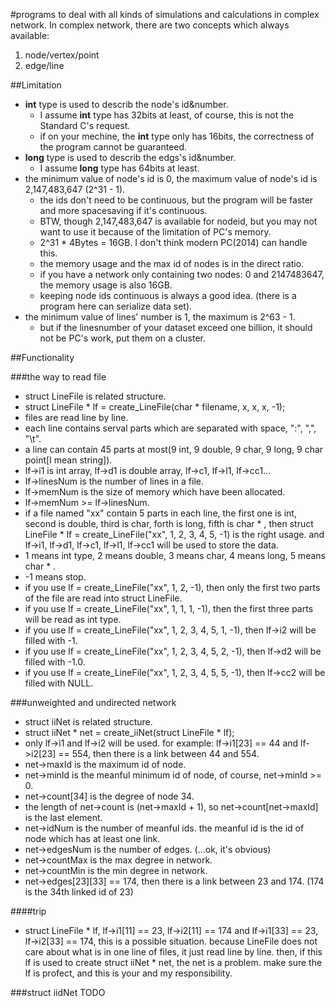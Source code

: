 #programs to deal with all kinds of simulations and calculations in complex network.
In complex network, there are two concepts which always available:
1. node/vertex/point
2. edge/line

##Limitation
* **int** type is used to describ the node's id&number. 
	* I assume **int** type has 32bits at least, of course, this is not the Standard C's request.
	* if on your mechine, the **int** type only has 16bits, the correctness of the program cannot be guaranteed.
* **long** type is used to describ the edgs's id&number.
	* I assume **long** type has 64bits at least.
* the minimum value of node's id is 0, the maximum value of node's id is 2,147,483,647 (2^31 - 1). 
	* the ids don't need to be continuous, but the program will be faster and more spacesaving if it's continuous.
	* BTW, though 2,147,483,647 is available for nodeid, but you may not want to use it because of the limitation of PC's memory.
	* 2^31 * 4Bytes = 16GB. I don't think modern PC(2014) can handle this.
	* the memory usage and the max id of nodes is in the direct ratio.
	* if you have a network only containing two nodes: 0 and 2147483647, the memory usage is also 16GB.
	* keeping node ids continuous is always a good idea. (there is a program here can serialize data set).
* the minimum value of lines' number is 1, the maximum is 2^63 - 1.
	* but if the linesnumber of your dataset exceed one billion, it should not be PC's work, put them on a cluster.

##Functionality

###the way to read file
* struct LineFile is related structure.
* struct LineFile * lf = create_LineFile(char * filename, x, x, x, -1);
* files are read line by line.
* each line contains serval parts which are separated with space, ":", ",", "\t".
* a line can contain 45 parts at most(9 int, 9 double, 9 char, 9 long, 9 char point[I mean string]).
* lf->i1 is int array, lf->d1 is double array, lf->c1, lf->l1, lf->cc1...
* lf->linesNum is the number of lines in a file.
* lf->memNum is the size of memory which have been allocated.
* lf->memNum >= lf->linesNum.
* if a file named "xx" contain 5 parts in each line, the first one is int, second is double, third is char, forth is long, fifth is char * ,
	then struct LineFile * lf = create_LineFile("xx", 1, 2, 3, 4, 5, -1) is the right usage.
	and lf->i1, lf->d1, lf->c1, lf->l1, lf->cc1 will be used to store the data.
* 1 means int type, 2 means double, 3 means char, 4 means long, 5 means char * .
* -1 means stop.
* if you use lf = create_LineFile("xx", 1, 2, -1), then only the first two parts of the file are read into struct LineFile.
* if you use lf = create_LineFile("xx", 1, 1, 1, -1), then the first three parts will be read as int type.
* if you use lf = create_LineFile("xx", 1, 2, 3, 4, 5, 1, -1), then lf->i2 will be filled with -1.
* if you use lf = create_LineFile("xx", 1, 2, 3, 4, 5, 2, -1), then lf->d2 will be filled with -1.0.
* if you use lf = create_LineFile("xx", 1, 2, 3, 4, 5, 5, -1), then lf->cc2 will be filled with NULL.

###unweighted and undirected network
* struct iiNet is related structure.
* struct iiNet * net = create_iiNet(struct LineFile * lf);
* only lf->i1 and lf->i2 will be used. 
	for example: lf->i1[23] == 44 and lf->i2[23] == 554, then there is a link between 44 and 554.
* net->maxId is the maximum id of node.
* net->minId is the meanful minimum id of node, of course, net->minId >= 0.
* net->count[34] is the degree of node 34.
* the length of net->count is (net->maxId + 1), so net->count[net->maxId] is the last element.
* net->idNum is the number of meanful ids. the meanful id is the id of node which has at least one link.
* net->edgesNum is the number of edges. (...ok, it's obvious)
* net->countMax is the max degree in network.
* net->countMin is the min degree in network.
* net->edges[23][33] == 174, then there is a link between 23 and 174. (174 is the 34th linked id of 23)

####trip
* struct LineFile * lf, lf->i1[11] == 23, lf->i2[11] == 174 and lf->i1[33] == 23, lf->i2[33] == 174, this is a possible situation.
	because LineFile does not care about what is in one line of files, it just read line by line.
	then, if this lf is used to create struct iiNet * net, the net is a problem.
	make sure the lf is profect, and this is your and my responsibility.

###struct iidNet 
TODO
